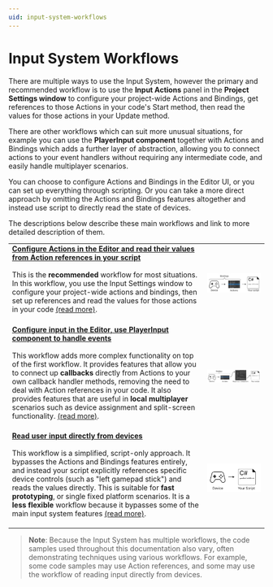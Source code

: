```yaml
---
uid: input-system-workflows
---
```


# Input System Workflows

There are multiple ways to use the Input System, however the primary and recommended workflow is to use the **Input Actions** panel in the **Project Settings window** to configure your project-wide Actions and Bindings, get references to those Actions in your code's Start method, then read the values for those actions in your Update method.

There are other workflows which can suit more unusual situations, for example you can use the **PlayerInput component** together with Actions and Bindings which adds a further layer of abstraction, allowing you to connect actions to your event handlers without requiring any intermediate code, and easily handle multiplayer scenarios.

You can choose to configure Actions and Bindings in the Editor UI, or you can set up everything through scripting. Or you can take a more direct approach by omitting the Actions and Bindings features altogether and instead use script to directly read the state of devices.

The descriptions below describe these main workflows and link to more detailed description of them.


|   |   |
|---|---|
|[**Configure Actions in the Editor and read their values from Action references in your script**](Workflow-Actions.md)<br/><br/>This is the **recommended** workflow for most situations. In this workflow, you use the Input Settings window to configure your project-wide actions and bindings, then set up references and read the values for those actions in your code [(read more)](Workflow-Actions.md).<br/><br/>|![image alt text](Images/Workflow-Actions.png)|
|[**Configure input in the Editor, use PlayerInput component to handle events**](Workflow-PlayerInput.html)<br/><br/>This workflow adds more complex functionality on top of the first workflow. It provides features that allow you to connect up **callbacks** directly from Actions to your own callback handler methods, removing the need to deal with Action references in your code. It also provides features that are useful in **local multiplayer** scenarios such as device assignment and split-screen functionality.  [(read more)](Workflow-PlayerInput.html).<br/><br/>|![image alt text](Images/Workflow-PlayerInput.png)|
|[**Read user input directly from devices**](Workflow-Direct.html)<br/><br/>This workflow is a simplified, script-only approach. It bypasses the Actions and Bindings features entirely, and instead your  script explicitly references specific device controls (such as "left gamepad stick") and reads the values directly. This is suitable for **fast prototyping**, or single fixed platform scenarios. It is a **less flexible** workflow because it bypasses some of the main input system features [(read more)](Workflow-Direct.html). <br/><br/>|![image alt text](Images/Workflow-Direct.png)|



> **Note**: Because the Input System has multiple workflows, the code samples used throughout this documentation also vary, often demonstrating techniques using various workflows. For example, some code samples may use Action references, and some may use the workflow of reading input directly from devices.
